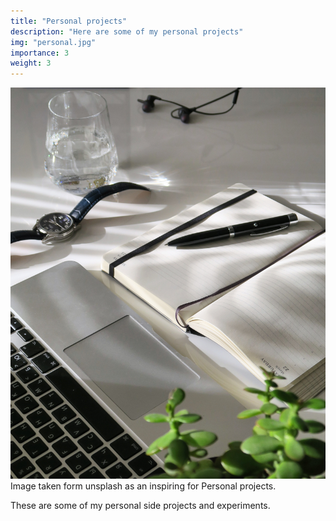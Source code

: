 ```yaml
---
title: "Personal projects"
description: "Here are some of my personal projects"
img: "personal.jpg"
importance: 3
weight: 3
---
```


<div class="row">
    <div class="col-sm mt-3 mt-md-0">
        <img class="img-fluid rounded z-depth-1" src="/img/personal.jpg" alt="" title=""/>
    </div>
</div>
<div class="caption">
    Image taken form unsplash as an inspiring for Personal projects.
</div>

These are some of my personal side projects and experiments.

